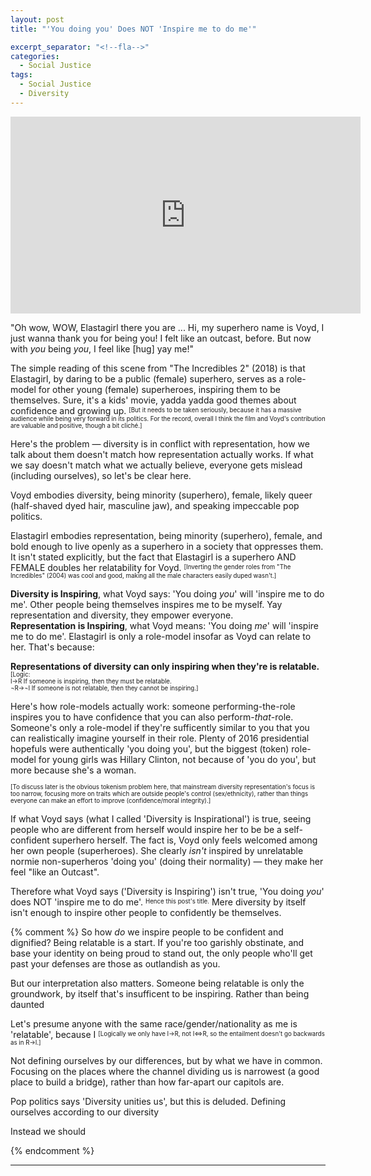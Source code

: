 ```yaml
---
layout: post
title: "'You doing you' Does NOT 'Inspire me to do me'"

excerpt_separator: "<!--fla-->"
categories:
  - Social Justice
tags:
  - Social Justice
  - Diversity
---
```


<iframe width="560" height="315" align="middle" src="https://www.youtube.com/embed/GI8he-IbolA?controls=1&amp;start=0&amp;end=51" frameborder="0" allow="autoplay; encrypted-media" allowfullscreen></iframe>

"Oh wow, WOW, Elastagirl there you are ... Hi, my superhero name is Voyd, I just wanna thank you for being you! I felt like an outcast, before. But now with *you* being *you*, I feel like [hug] yay me!"

The simple reading of this scene from "The Incredibles 2" (2018) is that Elastagirl, by daring to be a public (female) superhero, serves as a role-model for other young (female) superheroes, inspiring them to be themselves. Sure, it's a kids' movie, yadda yadda good themes about confidence and growing up. <sup><sub>[But it needs to be taken seriously, because it has a massive audience while being very forward in its politics. For the record, overall I think the film and Voyd's contribution are valuable and positive, though a bit cliché.]</sub></sup>

Here's the problem — diversity is in conflict with representation, how we talk about them doesn't match how representation actually works. If what we say doesn't match what we actually believe, everyone gets mislead (including ourselves), so let's be clear here.

Voyd embodies diversity, being minority (superhero), female, likely queer (half-shaved dyed hair, masculine jaw), and speaking impeccable pop politics. 

Elastagirl embodies representation, being minority (superhero), female, and bold enough to live openly as a superhero in a society that oppresses them. It isn't stated explicitly, but the fact that Elastagirl is a superhero AND FEMALE doubles her relatability for Voyd. <sup><sub>[Inverting the gender roles from "The Incredibles" (2004) was cool and good, making all the male characters easily duped wasn't.]</sub></sup>

**Diversity is Inspiring**, what Voyd says: 'You doing *you*' will 'inspire me to do me'. Other people being themselves inspires me to be myself. Yay representation and diversity, they empower everyone.  
**Representation is Inspiring**, what Voyd means: 'You doing *me*' will 'inspire me to do me'. Elastagirl is only a role-model insofar as Voyd can relate to her. That's because:

**Representations of diversity can only inspiring when they're is relatable.**  
<sup><sub>[Logic:  
I→R  If someone is inspiring, then they must be relatable.  
¬R→¬I If someone is not relatable, then they cannot be inspiring.]</sub></sup>

Here's how role-models actually work: someone performing-the-role inspires you to have confidence that you can also perform-*that*-role.
Someone's only a role-model if they're sufficently similar to you that you can realistically imagine yourself in their role.
Plenty of 2016 presidential hopefuls were authentically 'you doing you', but the biggest (token) role-model for young girls was Hillary Clinton, not because of 'you do you', but more because she's a woman.

<sup><sub>[To discuss later is the obvious tokenism problem here, that mainstream diversity representation's focus is too narrow, focusing more on traits which are outside people's control (sex/ethnicity), rather than things everyone can make an effort to improve (confidence/moral integrity).]</sub></sup>


If what Voyd says (what I called 'Diversity is Inspirational') is true, seeing people who are different from herself would inspire her to be be a self-confident superhero herself.
The fact is, Voyd only feels welcomed among her own people (superheroes).
She clearly *isn't* inspired by unrelatable normie non-superheros 'doing you' (doing their normality) — they make her feel "like an Outcast".

Therefore what Voyd says ('Diversity is Inspiring') isn't true, 'You doing *you*' does NOT 'inspire me to do me'. <sup><sub>Hence this post's title.</sub></sup> Mere diversity by itself isn't enough to inspire other people to confidently be themselves.


{% comment %}
So how *do* we inspire people to be confident and dignified? Being relatable is a start. If you're too garishly obstinate, and base your identity on being proud to stand out, the only people who'll get past your defenses are those as outlandish as you.


But our interpretation also matters. Someone being relatable is only the groundwork, by itself that's insufficent to be inspiring. Rather than being daunted

Let's presume anyone with the same race/gender/nationality as me is 'relatable', because I 
<sup><sub>[Logically we only have I→R, not I⇔R, so the entailment doesn't go backwards as in R→I.]</sub></sup>

Not defining ourselves by our differences, but by what we have in common. Focusing on the places where the channel dividing us is narrowest (a good place to build a bridge), rather than how far-apart our capitols are.


Pop politics says 'Diversity unities us', but this is deluded. Defining ourselves according to our diversity


Instead we should 

{% endcomment %}








___


